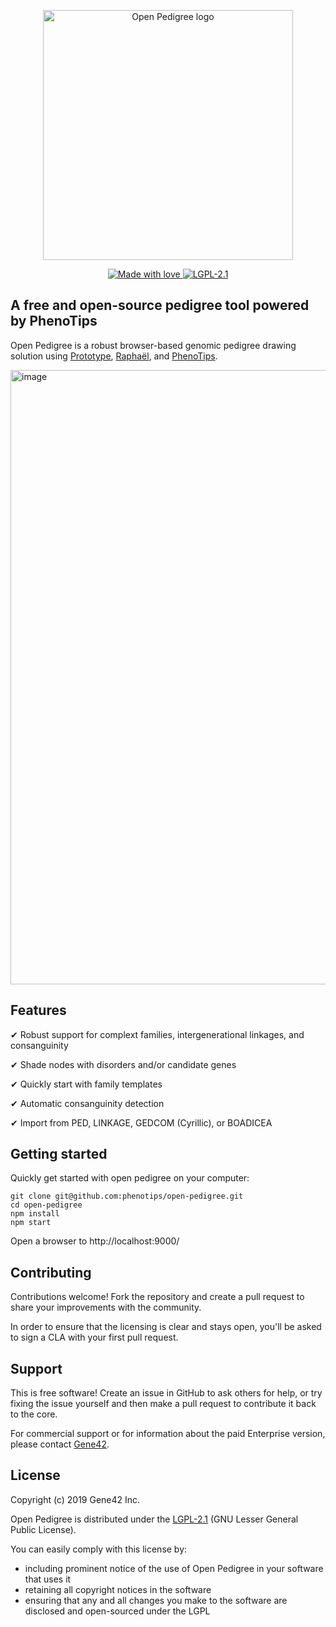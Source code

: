 <p align="center">
  <img src="https://repository-images.githubusercontent.com/212736090/2759df80-fe9e-11e9-8fa0-8237e35cbaf7" width="400px" alt="Open Pedigree logo"/>
</p>

<p align="center">
  <a href="#">
    <img src="https://img.shields.io/badge/made%20with-love-E760A4.svg" alt="Made with love">
  </a>
  <a href="https://opensource.org/licenses/LGPL-2.1" target="_blank">
    <img src="https://img.shields.io/badge/license-LGPL--2.1-blue.svg" alt="LGPL-2.1">
  </a>
</p>


## A free and open-source pedigree tool powered by PhenoTips

Open Pedigree is a robust browser-based genomic pedigree drawing solution using [Prototype](prototypejs.org), [Raphaël](https://dmitrybaranovskiy.github.io/raphael/), and [PhenoTips](https://phenotips.org).

<img width="983" alt="image" src="https://user-images.githubusercontent.com/4251264/68103796-e1048080-fe9d-11e9-9353-6b491aae588d.png">


## Features

✔ Robust support for complext families, intergenerational linkages, and consanguinity

✔ Shade nodes with disorders and/or candidate genes

✔ Quickly start with family templates

✔ Automatic consanguinity detection

✔ Import from PED, LINKAGE, GEDCOM (Cyrillic), or BOADICEA


## Getting started

Quickly get started with open pedigree on your computer:
```
git clone git@github.com:phenotips/open-pedigree.git
cd open-pedigree
npm install
npm start
```
Open a browser to http://localhost:9000/



## Contributing

Contributions welcome! Fork the repository and create a pull request to share your improvements with the community.

In order to ensure that the licensing is clear and stays open, you'll be asked to sign a CLA with your first pull request.


## Support

This is free software! Create an issue in GitHub to ask others for help, or try fixing the issue yourself and then make a pull request to contribute it back to the core.

For commercial support or for information about the paid Enterprise version, please contact [Gene42](https://gene42.com/).


## License

Copyright (c) 2019 Gene42 Inc.

Open Pedigree is distributed under the [LGPL-2.1](https://opensource.org/licenses/LGPL-2.1) (GNU Lesser General Public License).

You can easily comply with this license by:
* including prominent notice of the use of Open Pedigree in your software that uses it
* retaining all copyright notices in the software
* ensuring that any and all changes you make to the software are disclosed and open-sourced under the LGPL
